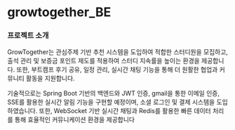 ﻿# growtogether_BE
###  프로젝트 소개
GrowTogether는 관심주제 기반 추천 시스템을 도입하여 적합한 스터디원을 모집하고, 출석 관리 및 보증금 포인트 제도를 적용하여 스터디 지속률을 높이는 환경을 제공합니다. 또한, 부트캠프 후기 공유, 일정 관리, 실시간 채팅 기능을 통해 더 원활한 협업과 커뮤니티 활동을 지원합니다.

기술적으로는 Spring Boot 기반의 백엔드와 JWT 인증, gmail을 통한 이메일 인증, SSE를 활용한 실시간 알림 기능을 구현할 예정이며, 소셜 로그인 및 결제 시스템을 도입하였습니다. 또한, WebSocket 기반 실시간 채팅과 Redis를 활용한 빠른 데이터 처리를 통해 효율적인 커뮤니케이션 환경을 제공합니다
